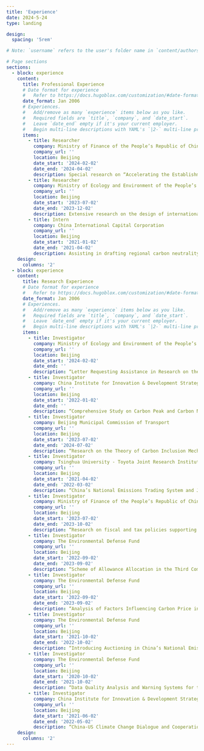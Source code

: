 ```yaml
---
title: 'Experience'
date: 2024-5-24
type: landing

design:
  spacing: '5rem'

# Note: `username` refers to the user's folder name in `content/authors/`

# Page sections
sections:
  - block: experience
    content:
      title: Professional Experience
      # Date format for experience
      #   Refer to https://docs.hugoblox.com/customization/#date-format
      date_format: Jan 2006
      # Experiences.
      #   Add/remove as many `experience` items below as you like.
      #   Required fields are `title`, `company`, and `date_start`.
      #   Leave `date_end` empty if it's your current employer.
      #   Begin multi-line descriptions with YAML's `|2-` multi-line prefix.
      items:
        - title: Researcher
          company: Ministry of Finance of the People’s Republic of China
          company_url: ''
          location: Beijing
          date_start: '2024-02-02'
          date_end: '2024-04-02'
          description: Special research on “Accelerating the Establishment of a Fiscal and Taxation System Corresponding to the Dual Carbon Goals”
        - title: Researcher
          company: Ministry of Ecology and Environment of the People’s Republic of China
          company_url: ''
          location: Beijing
          date_start: '2023-07-02'
          date_end: '2023-12-02'
          description: Extensive research on the design of international carbon pricing initiates and assisting in related policy tracking and analysis
        - title: Intern
          company: China International Capital Corporation
          company_url: ''
          location: Beijing
          date_start: '2021-01-02'
          date_end: '2021-04-02'
          description: Assisting in drafting regional carbon neutrality reports, China-US climate cooperation reports, and daily data collection
    design:
      columns: '2'
  - block: experience
    content:
      title: Research Experience
      # Date format for experience
      #   Refer to https://docs.hugoblox.com/customization/#date-format
      date_format: Jan 2006
      # Experiences.
      #   Add/remove as many `experience` items below as you like.
      #   Required fields are `title`, `company`, and `date_start`.
      #   Leave `date_end` empty if it's your current employer.
      #   Begin multi-line descriptions with YAML's `|2-` multi-line prefix.
      items:
        - title: Investigator
          company: Ministry of Ecology and Environment of the People’s Republic of China
          company_url: ''
          location: Beijing
          date_start: '2024-02-02'
          date_end: ''
          description: “Letter Requesting Assistance in Research on the Key Issues on the Construction of the National Carbon Market”
        - title: Investigator
          company: China Institute for Innovation & Development Strategy
          company_url: ''
          location: Beijing
          date_start: '2022-01-02'
          date_end: ''
          description: “Comprehensive Study on Carbon Peak and Carbon Neutralization Paths and Countermeasures”
        - title: Investigator
          company: Beijing Municipal Commission of Transport
          company_url: ''
          location: Beijing
          date_start: '2023-07-02'
          date_end: '2024-07-02'
          description: “Research on the Theory of Carbon Inclusion Mechanism and the Additionality of Corresponding Generated Carbon Credits”
        - title: Investigator
          company: Tsinghua University - Toyota Joint Research Institute
          company_url: ''
          location: Beijing
          date_start: '2021-04-02'
          date_end: '2022-03-02'
          description: “China’s National Emissions Trading System and Japan-China Dialogue on Carbon Pricing”
        - title: Investigator
          company: Ministry of Finance of the People’s Republic of China
          company_url: ''
          location: Beijing
          date_start: '2023-07-02'
          date_end: '2023-10-02'
          description: “Research on fiscal and tax policies supporting the development of ‘dual carbon’”
        - title: Investigator
          company: The Environmental Defense Fund
          company_url: ''
          location: Beijing
          date_start: '2022-09-02'
          date_end: '2023-09-02'
          description: “Scheme of Allowance Allocation in the Third Compliance Cycle of National Carbon Market and the ‘Dual Control’ of Carbon Emissions”
        - title: Investigator
          company: The Environmental Defense Fund
          company_url: ''
          location: Beijing
          date_start: '2022-09-02'
          date_end: '2023-09-02'
          description: “Analysis of Factors Influencing Carbon Price in the National Carbon Market and Research on Auction Mechanism”
        - title: Investigator
          company: The Environmental Defense Fund
          company_url: ''
          location: Beijing
          date_start: '2021-10-02'
          date_end: '2022-10-02'
          description: “Introducing Auctioning in China’s National Emissions Trading Scheme”
        - title: Investigator
          company: The Environmental Defense Fund
          company_url: ''
          location: Beijing
          date_start: '2020-10-02'
          date_end: '2021-10-02'
          description: “Data Quality Analysis and Warning Systems for the ETS Firms”
        - title: Investigator
          company: China Institute for Innovation & Development Strategy
          company_url: ''
          location: Beijing
          date_start: '2021-06-02'
          date_end: '2022-05-02'
          description: “China-US Climate Change Dialogue and Cooperation Mechanism for Carbon Pricing”
    design:
      columns: '2'
---
```

